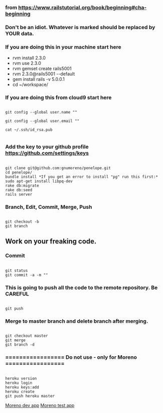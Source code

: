 ### from https://www.railstutorial.org/book/beginning#cha-beginning
### Don't be an idiot. Whatever is marked <something> should be replaced by YOUR data.

### If you are doing this in your machine start here

 * rvm install 2.3.0
 * rvm use 2.3.0
 * rvm gemset create rails5001
 * rvm 2.3.0@rails5001 --default
 * gem install rails -v 5.0.0.1
 * cd ~/workspace/

### If you are doing this from cloud9 start here

<code>
git config --global user.name "<Your Name>" <br />
git config --global user.email "<your.email@example.com>" <br />
cat ~/.ssh/id_rsa.pub <br />
</code>

### Add the key to your github profile https://github.com/settings/keys

<code>
git clone git@github.com:gnumoreno/penelope.git
cd penelope/
bundle install *If you get an error to install "pg" run this first:* sudo apt-get install libpq-dev
rake db:migrate
rake db:seed
rails server
</code>

### Branch, Edit, Commit, Merge, Push

<code>
git checkout -b <whatever-Im-working>
git branch
</code>

## Work on your freaking code.

### Commit

<code>
git status
git commit -a -m "<Whatever-I-did-with-my-code>"
</code>

### This is going to push all the code to the remote repository. Be CAREFUL
<code>
git push
</code>

### Merge to master branch and delete branch after merging.
<code>
git checkout master
git merge <whatever-Im-working>
git branch -d <whatever-Im-working>
</code>


### ================= Do not use - only for Moreno =================
<code>
heroku version
heroku login
heroku keys:add
heroku create
git push heroku master
</code>


[Moreno dev app](https://penelope-gnumoreno.c9users.io/)
[Moreno test app](https://lit-garden-89375.herokuapp.com/)

